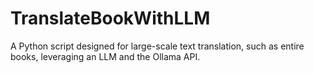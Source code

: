 # TranslateBookWithLLM
A Python script designed for large-scale text translation, such as entire books, leveraging an LLM and the Ollama API.
